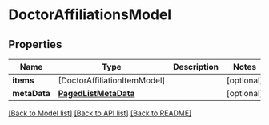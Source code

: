 # DoctorAffiliationsModel

## Properties
Name | Type | Description | Notes
------------ | ------------- | ------------- | -------------
**items** | [DoctorAffiliationItemModel] |  | [optional] 
**metaData** | [**PagedListMetaData**](PagedListMetaData.md) |  | [optional] 

[[Back to Model list]](../README.md#documentation-for-models) [[Back to API list]](../README.md#documentation-for-api-endpoints) [[Back to README]](../README.md)


